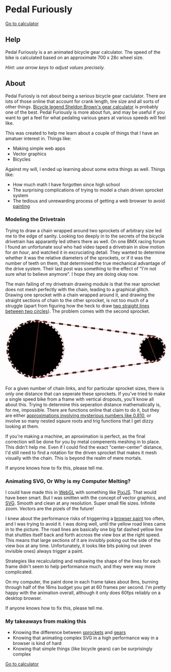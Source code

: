 # Pedal Furiously
[Go to calculator](https://pedalfuriously.neocities.org/)

## Help

Pedal Furiously is a an animated bicycle gear calculator. The speed of the bike is calculated based on an approximate 700 x 28c wheel size. 

*Hint: use arrow keys to adjust values precisely.*

## About

Pedal Furiosly is not about being a serious bicycle gear caclulator. There are lots of those online that account for crank length, tire size and all sorts of other things. [Bicycle legend Sheldon Brown's gear calculator](http://www.sheldonbrown.com/gear-calc.html) is probably one of the best. Pedal Furiously is more about fun, and may be useful if you want to get a feel for what pedaling various gears at various speeds will feel like.

This was created to help me learn about a couple of things that I have an amatuer interest in. Things like:
- Making simple web apps
- Vector graphics
- Bicycles

Against my will, I ended up learning about some extra things as well. Things like:
- How much math I have forgotten since high school
- The surprising complications of trying to model a chain driven sprocket system
- The tedious and unrewarding process of getting a web browser to avoid [painting](https://developers.google.com/web/fundamentals/performance/rendering/#the_pixel_pipeline)

### Modeling the Drivetrain

Trying to draw a chain wrapped around two sprockets of arbitrary size led me to the edge of sanity. Looking too deeply in to the secrets of the bicycle drivetrain has apparantly led others there as well. On one BMX racing forum I found an unfortunate soul who had video taped a drivetrain in slow motion for *an hour*, and watched it in excruciating detail. They wanted to determine whether it was the relative diameters of the sprockets, or if it was the number of teeth on them, that determined the true mechanical advantage of the drive system. Their last post was something to the effect of "I'm not sure what to believe anymore". I hope they are doing okay now.

The main failing of my drivetrain drawing module is that the rear sprocket does not mesh perfectly with the chain, leading to a graphical glitch. Drawing one sprocket with a chain wrapped around it, and drawing the straight sections of chain to the other sprocket, is not too much of a struggle (apart from figuring how the heck to draw [two straight lines between two circles](http://mathworld.wolfram.com/Circle-CircleTangents.html)). The problem comes with the second sprocket.

![An animation of a basically functional drivetrain model](early-gears.gif)

For a given number of chain links, and for particular sprocket sizes, there is only one distance that can seperate these sprockets. If you've tried to make a single speed bike from a frame with vertical dropouts, you'll know all about this. Trying to determine this seperation distance mathematically is, for me, impossible. There are functions online that claim to do it, but they are either [approximations involving mysterious numbers like 0.810](https://www.engineersedge.com/hardware/sprocket_center_distance__13904.htm), or involve so many nested sqaure roots and trig functions that I get dizzy looking at them. 

If you're making a machine, an aproximation is perfect, as the final correction will be done for you by metal compenents meshing in to place. This didn't help me. Even if I could find the exact "center-center" distance, I'd still need to find a rotation for the driven sprocket that makes it mesh visually with the chain. This is beyond the realm of mere mortals.

If anyone knows how to fix this, please tell me.

### Animating SVG, Or Why is my Computer Melting?

I could have made this in [WebGL](https://en.wikipedia.org/wiki/WebGL) with something like [PixiJS](www.pixijs.com). That would have been smart. But I was smitten with the concept of vector graphics, and [SVG](https://youtu.be/SeLOt_BRAqc). Smooth and clean at any resolution. Super small file sizes. Infinite zoom. Vectors are the pizels of the future!

I knew about the performance risks of triggerring a [browser paint](https://developers.google.com/web/fundamentals/performance/rendering/#the_pixel_pipeline) too often, and I was trying to avoid it. I was doing well, until the yellow road lines came in to the picture. The road lines are basically one big fat dashed yellow line that shuttles itself back and forth accross the view box at the right speed. This means that large sections of it are invisibly poking out the side of the view box at any time. Unfortunately, it looks like bits poking out (even invisible ones) always trigger a paint. 

Strategies like recalculating and redrawing the shape of the lines for each frame didn't seem to help performance much, and they were way more complicated.

On my computer, the paint done in each frame takes about 8ms, burning through half of the 16ms budget you get at 60 frames per second. I'm pretty happy with the animation overall, although it only does 60fps reliably on a desktop browser.

If anyone knows how to fix this, please tell me.

### My takeaways from making this

- Knowing the difference between [sprockets](https://en.wikipedia.org/wiki/Sprocket) and [gears](https://en.wikipedia.org/wiki/Gear)
- Knowing that animating complex SVG in a high performance way in a browser is kind of hard
- Knowing that simple things (like bicycle gears) can be surprisingly complex

[Go to calculator](https://pedalfuriously.neocities.org/)




